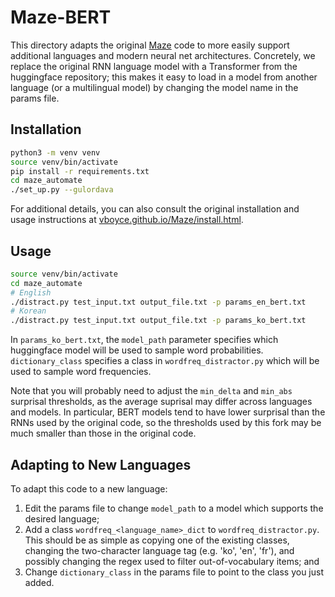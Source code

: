 # Maze-BERT

This directory adapts the original [Maze](https://github.com/vboyce/Maze) code to more easily support additional languages and modern neural net architectures. Concretely, we replace the original RNN language model with a Transformer from the huggingface repository; this makes it easy to load in a model from another language (or a multilingual model) by changing the model name in the params file. 

## Installation
```bash
python3 -m venv venv
source venv/bin/activate
pip install -r requirements.txt
cd maze_automate
./set_up.py --gulordava
```

For additional details, you can also consult the original installation and usage instructions at [vboyce.github.io/Maze/install.html](https://vboyce.github.io/Maze/install.html).

## Usage
```bash
source venv/bin/activate
cd maze_automate
# English
./distract.py test_input.txt output_file.txt -p params_en_bert.txt
# Korean
./distract.py test_input.txt output_file.txt -p params_ko_bert.txt
```

In `params_ko_bert.txt`, the `model_path` parameter specifies which huggingface model will be used to sample word probabilities. `dictionary_class` specifies a class in `wordfreq_distractor.py` which will be used to sample word frequencies. 

Note that you will probably need to adjust the `min_delta` and `min_abs` surprisal thresholds, as the average suprisal may differ across languages and models. In particular, BERT models tend to have lower surprisal than the RNNs used by the original code, so the thresholds used by this fork may be much smaller than those in the original code.

## Adapting to New Languages
To adapt this code to a new language:
1. Edit the params file to change `model_path` to a model which supports the desired language;
2. Add a class `wordfreq_<language_name>_dict` to `wordfreq_distractor.py`. This should be as simple as copying one of the existing classes, changing the two-character language tag (e.g. 'ko', 'en', 'fr'), and possibly changing the regex used to filter out-of-vocabulary items; and
3. Change `dictionary_class` in the params file to point to the class you just added.

